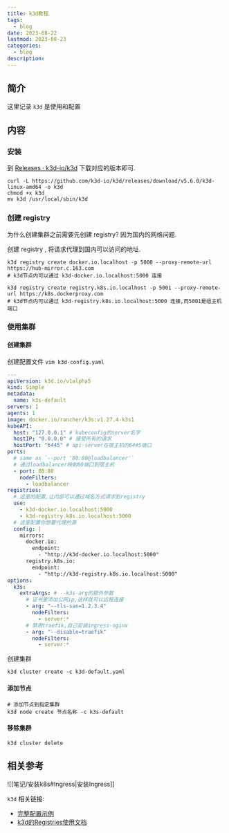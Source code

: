```yaml
---
title: k3d教程
tags:
  - blog
date: 2023-08-22
lastmod: 2023-08-23
categories:
  - blog
description: 
---
```


## 简介

这里记录 `k3d` 是使用和配置

## 内容

### 安装

到 [Releases · k3d-io/k3d](https://github.com/k3d-io/k3d/releases) 下载对应的版本即可.

```shell
curl -L https://github.com/k3d-io/k3d/releases/download/v5.6.0/k3d-linux-amd64 -o k3d
chmod +x k3d
mv k3d /usr/local/sbin/k3d
```

### 创建 registry

为什么创建集群之前需要先创建 registry? 因为国内的网络问题.

创建 registry , 将请求代理到国内可以访问的地址.

```shell
k3d registry create docker.io.localhost -p 5000 --proxy-remote-url https://hub-mirror.c.163.com
# k3d节点内可以通过 k3d-docker.io.localhost:5000 连接

k3d registry create registry.k8s.io.localhost -p 5001 --proxy-remote-url https://k8s.dockerproxy.com
# k3d节点内可以通过 k3d-registry.k8s.io.localhost:5000 连接,而5001是组主机端口
```

### 使用集群

#### 创建集群

创建配置文件 `vim k3d-config.yaml`

```yml
---
apiVersion: k3d.io/v1alpha5
kind: Simple
metadata:
  name: k3s-default
servers: 1
agents: 1
image: docker.io/rancher/k3s:v1.27.4-k3s1
kubeAPI:
  host: "127.0.0.1" # kubeconfig的server名字
  hostIP: "0.0.0.0" # 接受所有的请求
  hostPort: "6445" # api-server在宿主机的6445端口
ports:
  # same as `--port '80:80@loadbalancer'`
  # 通过loadbalancer映射80端口到宿主机
  - port: 80:80
    nodeFilters:
      - loadbalancer
registries:
  # 这里的配置,让内部可以通过域名方式请求到registry
  use:
    - k3d-docker.io.localhost:5000
    - k3d-registry.k8s.io.localhost:5000
  # 这里配置你想要代理的源
  config: |
    mirrors:
      docker.io:
        endpoint:
          - "http://k3d-docker.io.localhost:5000"
      registry.k8s.io:
        endpoint:
          - "http://k3d-registry.k8s.io.localhost:5000"
options:
  k3s:
    extraArgs: # --k3s-arg的额外参数
      # 证书里添加公网ip,这样就可以远程连接
      - arg: "--tls-san=1.2.3.4"
        nodeFilters:
          - server:*
      # 禁用traefik,自己安装ingress-nginx
      - arg: "--disable=traefik"
        nodeFilters:
          - server:*
```

创建集群

```shell
k3d cluster create -c k3d-default.yaml
```

#### 添加节点

```shell
# 添加节点到指定集群
k3d node create 节点名称 -c k3s-default
```

#### 移除集群

```shell
k3d cluster delete
```

## 相关参考

![[笔记/安装k8s#Ingress|安装Ingress]]

`k3d` 相关链接:

- [完整配置示例](https://k3d.io/v5.6.0/usage/configfile/)
- [k3d的Registries使用文档](https://k3d.io/v5.6.0/usage/registries/)
